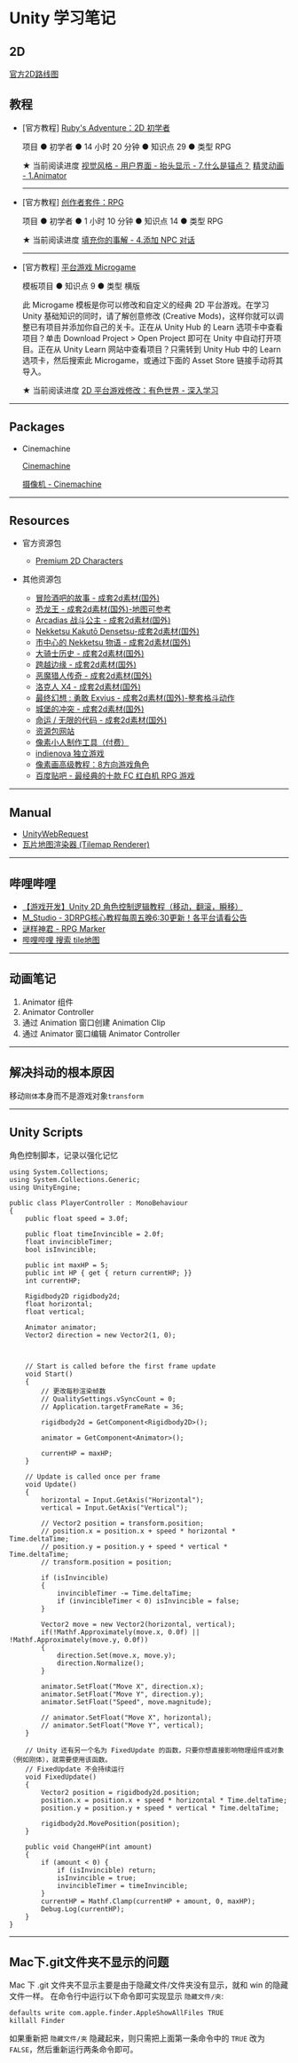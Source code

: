 # Unity 学习笔记

## 2D

[官方2D路线图](https://unity.com/cn/roadmap/unity-platform/2d)

## 教程

* [官方教程] [Ruby's Adventure：2D 初学者](https://learn.unity.com/project/ruby-s-adventure-2d-chu-xue-zhe)

  项目 ● 初学者 ● 14 小时 20 分钟 ● 知识点 29 ● 类型 RPG
  
  ★ 当前阅读进度
  [视觉风格 - 用户界面 - 抬头显示 - 7.什么是锚点？](https://learn.unity.com/tutorial/shi-jue-feng-ge-yong-hu-jie-mian-tai-tou-xian-shi?uv=2020.3&projectId=5facf921edbc2a2003a58d3a#6073e01bedbc2a0021c5b736)
  [精灵动画 - 1.Animator](https://learn.unity.com/tutorial/jing-ling-dong-hua?uv=2020.3&projectId=5facf921edbc2a2003a58d3a#6073def7edbc2a04020b22a0)

  ---

* [官方教程] [创作者套件：RPG](https://learn.unity.com/project/chuang-zuo-zhe-tao-jian-rpg?uv=2020.3)

  项目 ● 初学者 ● 1 小时 10 分钟 ● 知识点 14 ● 类型 RPG

  ★ 当前阅读进度
  [填充你的事解 - 4.添加 NPC 对话](https://learn.unity.com/tutorial/tian-chong-ni-de-shi-jie?uv=2020.3&projectId=5facfb7dedbc2a001f53383c#6073f4b4edbc2a001f576ac6)

  ---

* [官方教程] [平台游戏 Microgame](https://learn.unity.com/project/ping-tai-you-xi-microgame?uv=2019.3)

  模板项目 ● 知识点 9 ● 类型 横版

  此 Microgame 模板是你可以修改和自定义的经典 2D 平台游戏。在学习 Unity 基础知识的同时，请了解创意修改 (Creative Mods)，这样你就可以调整已有项目并添加你自己的关卡。正在从 Unity Hub 的 Learn 选项卡中查看项目？单击 Download Project > Open Project 即可在 Unity 中自动打开项目。正在从 Unity Learn 网站中查看项目？只需转到 Unity Hub 中的 Learn 选项卡，然后搜索此 Microgame，或通过下面的 Asset Store 链接手动将其导入。

  ★ 当前阅读进度
  [2D 平台游戏修改：有色世界 - 深入学习](https://learn.unity.com/tutorial/2d-ping-tai-you-xi-xiu-gai-you-se-shi-jie?uv=2019.3&projectId=5facf6bcedbc2a043f509bd7#)

---

## Packages

* Cinemachine

  [Cinemachine](https://learn.unity.com/tutorial/cinemachine#)

  [摄像机 - Cinemachine](https://learn.unity.com/tutorial/she-xiang-ji-cinemachine?projectId=5facf921edbc2a2003a58d3a#)

---

## Resources

* 官方资源包
  * [Premium 2D Characters](https://assetstore.unity.com/packages/2d/characters/premium-2d-characters-98327)

* 其他资源包
  * [冒险酒吧的故事 - 成套2d素材(国外)](https://www.aigei.com/view/26191.html)
  * [恐龙王 - 成套2d素材(国外)-地图可参考](https://www.aigei.com/view/30959.html?page=2)
  * [Arcadias 战斗公主 - 成套2d素材(国外)](https://www.aigei.com/view/46094.html)
  * [Nekketsu Kakutō Densetsu-成套2d素材(国外)](https://www.aigei.com/view/50898.html)
  * [市中心的 Nekketsu 物语 - 成套2d素材(国外)](https://www.aigei.com/view/49877.html)
  * [大骑士历史 - 成套2d素材(国外)](https://www.aigei.com/view/36688-21952585.html)
  * [跨越边缘 - 成套2d素材(国外)](https://www.aigei.com/view/46124.html)
  * [恶魔猎人传奇 - 成套2d素材(国外)](https://www.aigei.com/view/27141.html)
  * [洛克人 X4 - 成套2d素材(国外)](https://www.aigei.com/view/53756.html)
  * [最终幻想 : 勇敢 Exvius - 成套2d素材(国外)-整套格斗动作](https://www.aigei.com/view/27574.html?page=10)
  * [城堡的冲突 - 成套2d素材(国外)](https://www.aigei.com/view/26715.html?page=2)
  * [命运 / 无限的代码 - 成套2d素材(国外)](https://www.aigei.com/view/45833.html)
  * [资源包网站](http://www.zyb99.cn/241)
  * [像素小人制作工具（付费）](https://booth.pm/zh-cn/items/2490778)
  * [indienova 独立游戏](https://indienova.com/sp/gameDevResource)
  * [像素画高级教程：8方向游戏角色](https://32comic.com/2020/08/13/%e5%83%8f%e7%b4%a0%e7%94%bb%e9%ab%98%e7%ba%a7%e6%95%99%e7%a8%8b%ef%bc%9a8%e6%96%b9%e5%90%91%e6%b8%b8%e6%88%8f%e8%a7%92%e8%89%b2/)
  * [百度贴吧 - 最经典的十款 FC 红白机 RPG 游戏](http://tieba.baidu.com/p/6841888066)

---

## Manual

* [UnityWebRequest](https://docs.unity3d.com/cn/2020.3/Manual/UnityWebRequest.html)
* [瓦片地图渲染器 (Tilemap Renderer)](https://docs.unity3d.com/cn/2020.3/Manual/class-TilemapRenderer.html)

---

## 哔哩哔哩

* [【游戏开发】Unity 2D 角色控制逻辑教程（移动，翻滚，瞬移）](https://www.bilibili.com/video/av94823619/)
* [M_Studio - 3DRPG核心教程每周五晚6:30更新！各平台请看公告](https://space.bilibili.com/370283072/)
* [谜样神君 - RPG Marker](https://space.bilibili.com/2394867)
* [哔哩哔哩 搜索 tile地图](https://search.bilibili.com/all?keyword=tile%20地图)

---

## 动画笔记
1. Animator 组件
2. Animator Controller
3. 通过 Animation 窗口创建 Animation Clip
4. 通过 Animator 窗口编辑 Animator Controller

---

## 解决抖动的根本原因
移动`刚体`本身而不是游戏对象`transform`

---

## Unity Scripts

角色控制脚本，记录以强化记忆

```
using System.Collections;
using System.Collections.Generic;
using UnityEngine;

public class PlayerController : MonoBehaviour
{
    public float speed = 3.0f;

    public float timeInvincible = 2.0f;
    float invincibleTimer;
    bool isInvincible;

    public int maxHP = 5;
    public int HP { get { return currentHP; }}
    int currentHP;

    Rigidbody2D rigidbody2d;
    float horizontal;
    float vertical;

    Animator animator;
    Vector2 direction = new Vector2(1, 0);
    


    // Start is called before the first frame update
    void Start()
    {
        // 更改每秒渲染帧数
        // QualitySettings.vSyncCount = 0;
        // Application.targetFrameRate = 36;
        
        rigidbody2d = GetComponent<Rigidbody2D>();

        animator = GetComponent<Animator>();

        currentHP = maxHP;
    }

    // Update is called once per frame
    void Update()
    {
        horizontal = Input.GetAxis("Horizontal");
        vertical = Input.GetAxis("Vertical");

        // Vector2 position = transform.position;
        // position.x = position.x + speed * horizontal * Time.deltaTime;
        // position.y = position.y + speed * vertical * Time.deltaTime;
        // transform.position = position;

        if (isInvincible)
        {
            invincibleTimer -= Time.deltaTime;
            if (invincibleTimer < 0) isInvincible = false;
        }

        Vector2 move = new Vector2(horizontal, vertical);
        if(!Mathf.Approximately(move.x, 0.0f) || !Mathf.Approximately(move.y, 0.0f))
        {
            direction.Set(move.x, move.y);
            direction.Normalize();
        }
        
        animator.SetFloat("Move X", direction.x);
        animator.SetFloat("Move Y", direction.y);
        animator.SetFloat("Speed", move.magnitude);

        // animator.SetFloat("Move X", horizontal);
        // animator.SetFloat("Move Y", vertical);
    }
    
    // Unity 还有另一个名为 FixedUpdate 的函数，只要你想直接影响物理组件或对象（例如刚体），就需要使用该函数。
    // FixedUpdate 不会持续运行
    void FixedUpdate()
    {
        Vector2 position = rigidbody2d.position;
        position.x = position.x + speed * horizontal * Time.deltaTime;
        position.y = position.y + speed * vertical * Time.deltaTime;

        rigidbody2d.MovePosition(position);
    }

    public void ChangeHP(int amount)
    {
        if (amount < 0) {
            if (isInvincible) return;
            isInvincible = true;
            invincibleTimer = timeInvincible;
        }
        currentHP = Mathf.Clamp(currentHP + amount, 0, maxHP);
        Debug.Log(currentHP);
    }
}

```

---

## Mac下.git文件夹不显示的问题
Mac 下 .git 文件夹不显示主要是由于隐藏文件/文件夹没有显示，就和 win 的隐藏文件一样。
在命令行中运行以下命令即可实现显示 `隐藏文件/夹`:
```
defaults write com.apple.finder.AppleShowAllFiles TRUE
killall Finder
```
如果重新把 `隐藏文件/夹` 隐藏起来，则只需把上面第一条命令中的 `TRUE` 改为 `FALSE`，然后重新运行两条命令即可。